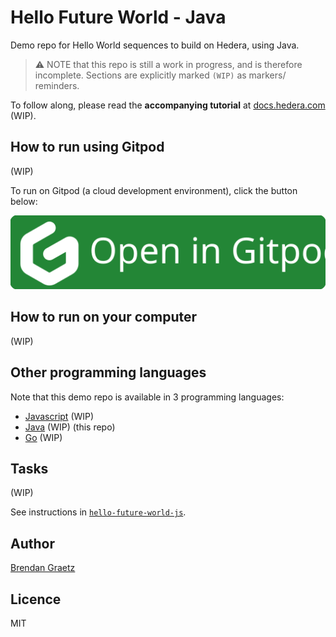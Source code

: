 # Hello Future World - Java

Demo repo for Hello World sequences to build on Hedera, using Java.

> ⚠️ NOTE that this repo is still a work in progress,
> and is therefore incomplete.
> Sections are explicitly marked `(WIP)` as markers/ reminders.

To follow along, please read the **accompanying tutorial** at [docs.hedera.com](#TODO_LINK) (WIP).

## How to run using Gitpod

(WIP)

To run on Gitpod (a cloud development environment), click the button below:

<a href="https://gitpod.io/?autostart=true&editor=code&workspaceClass=g1-standard#https://github.com/hedera-dev/hello-future-world-java" target="_blank" rel="noreferrer">
  <img src="./img/gitpod-open-button.svg" />
</a>

## How to run on your computer

(WIP)

## Other programming languages

Note that this demo repo is available in 3 programming languages:

- [Javascript](https://github.com/hedera-dev/hello-future-world-js 'Hello Future World - Javascript') (WIP)
- [Java](https://github.com/hedera-dev/hello-future-world-java 'Hello Future World - Java') (WIP) (this repo)
- [Go](https://github.com/hedera-dev/hello-future-world-go 'Hello Future World - Go') (WIP)

## Tasks

(WIP)

See instructions in [`hello-future-world-js`](https://github.com/hedera-dev/hello-future-world-js).

## Author

[Brendan Graetz](https://blog.bguiz.com/)

## Licence

MIT
